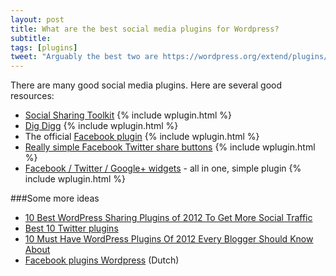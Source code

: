 ```yaml
---
layout: post
title: What are the best social media plugins for Wordpress?
subtitle:
tags: [plugins]
tweet: "Arguably the best two are https://wordpress.org/extend/plugins/social-sharing-toolkit/ and https://wordpress.org/extend/plugins/digg-digg/"
---
```


There are many good social media plugins. Here are several good resources:

- [Social Sharing Toolkit](https://wordpress.org/extend/plugins/social-sharing-toolkit/)  {% include wplugin.html %}
- [Dig Digg](https://wordpress.org/extend/plugins/digg-digg/)  {% include wplugin.html %}
- The official [Facebook plugin](https://wordpress.org/extend/plugins/facebook/)  {% include wplugin.html %}
- [Really simple Facebook Twitter share buttons](https://wordpress.org/extend/plugins/really-simple-facebook-twitter-share-buttons/)  {% include wplugin.html %}
- [Facebook / Twitter / Google+ widgets](https://wordpress.org/extend/plugins/facebook-twitter-google-social-widgets/) - all in one, simple plugin  {% include wplugin.html %}

###Some more ideas

- [10 Best WordPress Sharing Plugins of 2012 To Get More Social Traffic](http://webdesignledger.com/tools/10-best-wordpress-sharing-plugins-of-2012-to-get-more-social-traffic)
- [Best 10 Twitter plugins](http://bloggersense.net/top-10-best-wordpress-twitter-plugins-2012)
- [10 Must Have WordPress Plugins Of 2012 Every Blogger Should Know About](http://www.jeffbullas.com/2012/03/13/10-must-have-wordpress-plugins-of-2012-every-blogger-should-know-about/)
- [Facebook plugins Wordpress](http://www.basvanderlans.nl/facebook-plugins-wordpress/) (Dutch)

